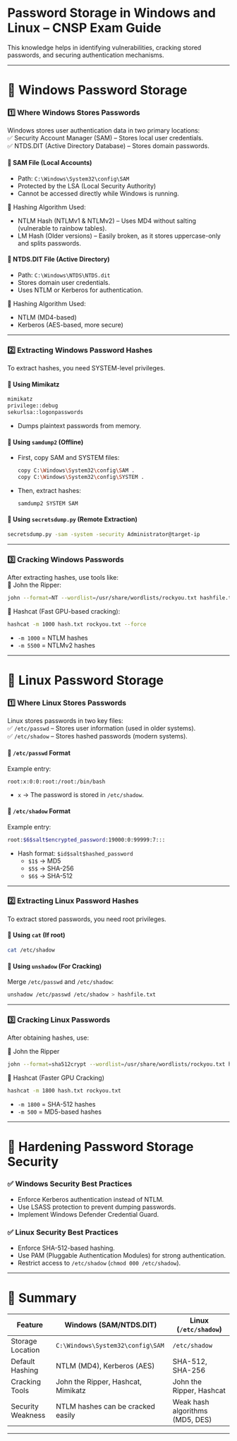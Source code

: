 

# Password Storage in Windows and Linux – CNSP Exam Guide

This knowledge helps in identifying vulnerabilities, cracking stored passwords, and securing authentication mechanisms.

---

# 🔹 Windows Password Storage

### 1️⃣ Where Windows Stores Passwords

Windows stores user authentication data in two primary locations:  
✅ Security Account Manager (SAM) – Stores local user credentials.  
✅ NTDS.DIT (Active Directory Database) – Stores domain passwords.

#### 🔸 SAM File (Local Accounts)

- Path: `C:\Windows\System32\config\SAM`
- Protected by the LSA (Local Security Authority)
- Cannot be accessed directly while Windows is running.

🔹 Hashing Algorithm Used:

- NTLM Hash (NTLMv1 & NTLMv2) – Uses MD4 without salting (vulnerable to rainbow tables).
- LM Hash (Older versions) – Easily broken, as it stores uppercase-only and splits passwords.

#### 🔸 NTDS.DIT File (Active Directory)

- Path: `C:\Windows\NTDS\NTDS.dit`
- Stores domain user credentials.
- Uses NTLM or Kerberos for authentication.

🔹 Hashing Algorithm Used:

- NTLM (MD4-based)
- Kerberos (AES-based, more secure)

---

### 2️⃣ Extracting Windows Password Hashes

To extract hashes, you need SYSTEM-level privileges.

#### 🔸 Using Mimikatz

```sh
mimikatz
privilege::debug
sekurlsa::logonpasswords
```

- Dumps plaintext passwords from memory.

#### 🔸 Using `samdump2` (Offline)

- First, copy SAM and SYSTEM files:
    
    ```sh
    copy C:\Windows\System32\config\SAM .
    copy C:\Windows\System32\config\SYSTEM .
    ```
    
- Then, extract hashes:
    
    ```sh
    samdump2 SYSTEM SAM
    ```
    

#### 🔸 Using `secretsdump.py` (Remote Extraction)

```sh
secretsdump.py -sam -system -security Administrator@target-ip
```

---

### 3️⃣ Cracking Windows Passwords

After extracting hashes, use tools like:  
🔹 John the Ripper:

```sh
john --format=NT --wordlist=/usr/share/wordlists/rockyou.txt hashfile.txt
```

🔹 Hashcat (Fast GPU-based cracking):

```sh
hashcat -m 1000 hash.txt rockyou.txt --force
```

- `-m 1000` = NTLM hashes
- `-m 5500` = NTLMv2 hashes

---

# 🔹 Linux Password Storage

### 1️⃣ Where Linux Stores Passwords

Linux stores passwords in two key files:  
✅ `/etc/passwd` – Stores user information (used in older systems).  
✅ `/etc/shadow` – Stores hashed passwords (modern systems).

#### 🔸 `/etc/passwd` Format

Example entry:

```sh
root:x:0:0:root:/root:/bin/bash
```

- `x` → The password is stored in `/etc/shadow`.

#### 🔸 `/etc/shadow` Format

Example entry:

```sh
root:$6$salt$encrypted_password:19000:0:99999:7:::
```

- Hash format: `$id$salt$hashed_password`
    - `$1$` → MD5
    - `$5$` → SHA-256
    - `$6$` → SHA-512

---

### 2️⃣ Extracting Linux Password Hashes

To extract stored passwords, you need root privileges.

#### 🔸 Using `cat` (If root)

```sh
cat /etc/shadow
```

#### 🔸 Using `unshadow` (For Cracking)

Merge `/etc/passwd` and `/etc/shadow`:

```sh
unshadow /etc/passwd /etc/shadow > hashfile.txt
```

---

### 3️⃣ Cracking Linux Passwords

After obtaining hashes, use:

🔹 John the Ripper

```sh
john --format=sha512crypt --wordlist=/usr/share/wordlists/rockyou.txt hashfile.txt
```

🔹 Hashcat (Faster GPU Cracking)

```sh
hashcat -m 1800 hash.txt rockyou.txt
```

- `-m 1800` = SHA-512 hashes
- `-m 500` = MD5-based hashes

---

# 🔹 Hardening Password Storage Security

### ✅ Windows Security Best Practices

- Enforce Kerberos authentication instead of NTLM.
- Use LSASS protection to prevent dumping passwords.
- Implement Windows Defender Credential Guard.

### ✅ Linux Security Best Practices

- Enforce SHA-512-based hashing.
- Use PAM (Pluggable Authentication Modules) for strong authentication.
- Restrict access to `/etc/shadow` (`chmod 000 /etc/shadow`).

---

# 🔹 Summary

| Feature           | Windows (SAM/NTDS.DIT)             | Linux (`/etc/shadow`)           |
| ----------------- | ---------------------------------- | ------------------------------- |
| Storage Location  | `C:\Windows\System32\config\SAM`   | `/etc/shadow`                   |
| Default Hashing   | NTLM (MD4), Kerberos (AES)         | SHA-512, SHA-256                |
| Cracking Tools    | John the Ripper, Hashcat, Mimikatz | John the Ripper, Hashcat        |
| Security Weakness | NTLM hashes can be cracked easily  | Weak hash algorithms (MD5, DES) |

---
